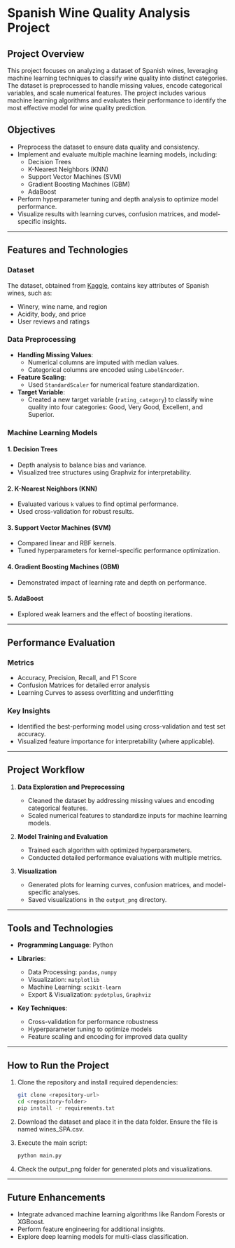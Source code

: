 # Spanish Wine Quality Analysis Project

## Project Overview

This project focuses on analyzing a dataset of Spanish wines, leveraging machine learning techniques to classify wine quality into distinct categories. The dataset is preprocessed to handle missing values, encode categorical variables, and scale numerical features. The project includes various machine learning algorithms and evaluates their performance to identify the most effective model for wine quality prediction.

## Objectives

- Preprocess the dataset to ensure data quality and consistency.
- Implement and evaluate multiple machine learning models, including:
  - Decision Trees
  - K-Nearest Neighbors (KNN)
  - Support Vector Machines (SVM)
  - Gradient Boosting Machines (GBM)
  - AdaBoost
- Perform hyperparameter tuning and depth analysis to optimize model performance.
- Visualize results with learning curves, confusion matrices, and model-specific insights.

---

## Features and Technologies

### Dataset
The dataset, obtained from [Kaggle](https://www.kaggle.com/code/fedesoriano/spanish-wine-quality-dataset-introduction/notebook?select=wines_SPA.csv), contains key attributes of Spanish wines, such as:
- Winery, wine name, and region
- Acidity, body, and price
- User reviews and ratings

### Data Preprocessing
- **Handling Missing Values**:
  - Numerical columns are imputed with median values.
  - Categorical columns are encoded using `LabelEncoder`.
- **Feature Scaling**:
  - Used `StandardScaler` for numerical feature standardization.
- **Target Variable**:
  - Created a new target variable (`rating_category`) to classify wine quality into four categories: Good, Very Good, Excellent, and Superior.

### Machine Learning Models
#### 1. **Decision Trees**
   - Depth analysis to balance bias and variance.
   - Visualized tree structures using Graphviz for interpretability.

#### 2. **K-Nearest Neighbors (KNN)**
   - Evaluated various `k` values to find optimal performance.
   - Used cross-validation for robust results.

#### 3. **Support Vector Machines (SVM)**
   - Compared linear and RBF kernels.
   - Tuned hyperparameters for kernel-specific performance optimization.

#### 4. **Gradient Boosting Machines (GBM)**
   - Demonstrated impact of learning rate and depth on performance.

#### 5. **AdaBoost**
   - Explored weak learners and the effect of boosting iterations.

---

## Performance Evaluation

### Metrics
- Accuracy, Precision, Recall, and F1 Score
- Confusion Matrices for detailed error analysis
- Learning Curves to assess overfitting and underfitting

### Key Insights
- Identified the best-performing model using cross-validation and test set accuracy.
- Visualized feature importance for interpretability (where applicable).

---

## Project Workflow

1. **Data Exploration and Preprocessing**  
   - Cleaned the dataset by addressing missing values and encoding categorical features.
   - Scaled numerical features to standardize inputs for machine learning models.

2. **Model Training and Evaluation**  
   - Trained each algorithm with optimized hyperparameters.
   - Conducted detailed performance evaluations with multiple metrics.

3. **Visualization**  
   - Generated plots for learning curves, confusion matrices, and model-specific analyses.
   - Saved visualizations in the `output_png` directory.

---

## Tools and Technologies

- **Programming Language**: Python  
- **Libraries**:  
  - Data Processing: `pandas`, `numpy`  
  - Visualization: `matplotlib`  
  - Machine Learning: `scikit-learn`  
  - Export & Visualization: `pydotplus`, `Graphviz`  

- **Key Techniques**:  
  - Cross-validation for performance robustness  
  - Hyperparameter tuning to optimize models  
  - Feature scaling and encoding for improved data quality  

---

## How to Run the Project

1. Clone the repository and install required dependencies:  
   ```bash
   git clone <repository-url>
   cd <repository-folder>
   pip install -r requirements.txt

2. Download the dataset and place it in the data folder.
Ensure the file is named wines_SPA.csv.

3. Execute the main script:
   ```bash
   python main.py

4. Check the output_png folder for generated plots and visualizations.

---

## Future Enhancements
  - Integrate advanced machine learning algorithms like Random Forests or XGBoost.
  - Perform feature engineering for additional insights.
  - Explore deep learning models for multi-class classification.

